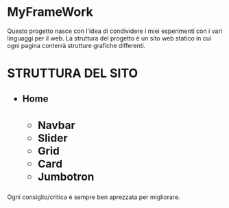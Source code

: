 # MyFrameWork

Questo progetto nasce con l'idea di condividere i miei esperimenti con i vari linguaggi per il web. 
La struttura del progetto è un sito web statico in cui ogni pagina conterrà strutture grafiche differenti.

<h1><b>STRUTTURA DEL SITO</b></h1>

<h2>
<ul> 
  <li>Home</li>
      <ul><h3>
        <li>Navbar</li>
        <li>Slider</li>
        <li>Grid</li>
        <li>Card</li>
        <li>Jumbotron</li>
      </h3></ul> 
</ul>
</h2>


Ogni consiglio/critica è sempre ben aprezzata per migliorare.
